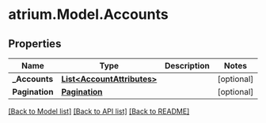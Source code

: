 # atrium.Model.Accounts
## Properties

Name | Type | Description | Notes
------------ | ------------- | ------------- | -------------
**_Accounts** | [**List&lt;AccountAttributes&gt;**](AccountAttributes.md) |  | [optional] 
**Pagination** | [**Pagination**](Pagination.md) |  | [optional] 

[[Back to Model list]](../README.md#documentation-for-models) [[Back to API list]](../README.md#documentation-for-api-endpoints) [[Back to README]](../README.md)

